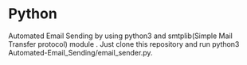 # Python
Automated Email Sending by using python3 and smtplib(Simple Mail Transfer protocol) module .
Just clone this repository and run python3 Automated-Email_Sending/email_sender.py.

